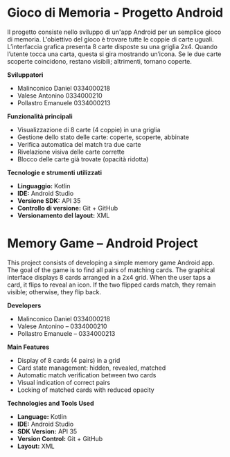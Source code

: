 # Gioco di Memoria - Progetto Android

Il progetto consiste nello sviluppo di un'app Android per un semplice gioco di memoria. L'obiettivo del gioco è trovare tutte le coppie di carte uguali. L’interfaccia grafica presenta 8 carte disposte su una griglia 2x4. Quando l’utente tocca una carta, questa si gira mostrando un’icona. Se le due carte scoperte coincidono, restano visibili; altrimenti, tornano coperte.

**Sviluppatori**
- Malinconico Daniel   0334000218
- Valese Antonino      0334000210
- Pollastro Emanuele   0334000213



**Funzionalità principali**
- Visualizzazione di 8 carte (4 coppie) in una griglia
- Gestione dello stato delle carte: coperte, scoperte, abbinate
- Verifica automatica del match tra due carte
- Rivelazione visiva delle carte corrette
- Blocco delle carte già trovate (opacità ridotta)



**Tecnologie e strumenti utilizzati**
- **Linguaggio:** Kotlin
- **IDE:** Android Studio
- **Versione SDK:** API 35
- **Controllo di versione:** Git + GitHub
- **Versionamento del layout:** XML




# Memory Game – Android Project

This project consists of developing a simple memory game Android app. The goal of the game is to find all pairs of matching cards. The graphical interface displays 8 cards arranged in a 2x4 grid. When the user taps a card, it flips to reveal an icon. If the two flipped cards match, they remain visible; otherwise, they flip back.

**Developers**
* Malinconico Daniel 0334000218
* Valese Antonino – 0334000210
* Pollastro Emanuele – 0334000213

**Main Features**
* Display of 8 cards (4 pairs) in a grid
* Card state management: hidden, revealed, matched
* Automatic match verification between two cards
* Visual indication of correct pairs
* Locking of matched cards with reduced opacity

**Technologies and Tools Used**
* **Language:** Kotlin
* **IDE:** Android Studio
* **SDK Version:** API 35
* **Version Control:** Git + GitHub
* **Layout:** XML


